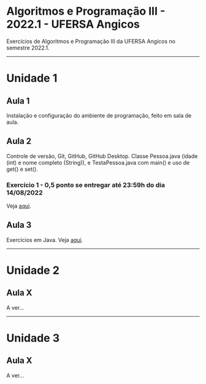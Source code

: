 # Algoritmos e Programação III - 2022.1 - UFERSA Angicos
Exercícios de Algoritmos e Programação III da UFERSA Angicos no semestre 2022.1.

---

# Unidade 1

## Aula 1
Instalação e configuração do ambiente de programação, feito em sala de aula.

## Aula 2
Controle de versão, Git, GitHub, GitHub Desktop. Classe Pessoa.java (idade (int) e nome completo (String)), e TestaPessoa.java com main() e uso de get() e set().
### Exercício 1 - 0,5 ponto se entregar até 23:59h do dia 14/08/2022
Veja [aqui](unidade1/aula2_exercicios.md).

## Aula 3
Exercícios em Java.
Veja [aqui](unidade1/aula3_exercicios.md).

---

# Unidade 2

## Aula X
A ver...

---

# Unidade 3

## Aula X
A ver...
